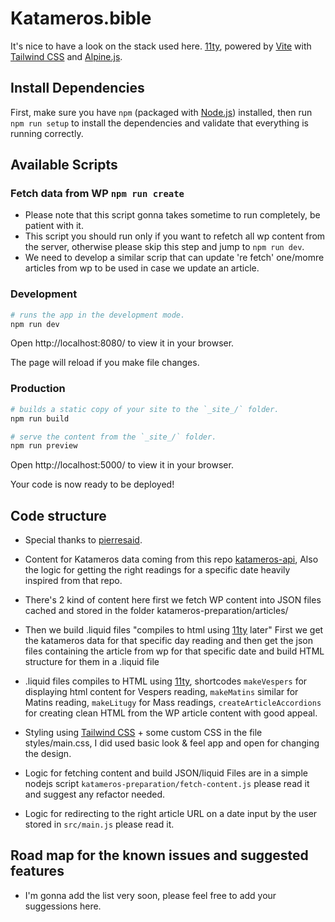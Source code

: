# Katameros.bible

It's nice to have a look on the stack used here.
[11ty](https://www.11ty.dev/), powered by [Vite](https://vitejs.dev/)
with [Tailwind CSS](https://tailwindcss.com) and
[Alpine.js](https://github.com/alpinejs/alpine/).

## Install Dependencies

First, make sure you have `npm` (packaged with
[Node.js](https://nodejs.org)) installed, then run `npm run setup` to install
the dependencies and validate that everything is running correctly.

## Available Scripts
### Fetch data from WP `npm run create`
- Please note that this script gonna takes sometime to run completely, be patient with it.
- This script you should run only if you want to refetch all wp content from the server, otherwise please skip this step and jump to `npm run dev`.
- We need to develop a similar scrip that can update 're fetch' one/momre articles from wp to be used in case we update an article.

### Development

```bash
# runs the app in the development mode.
npm run dev
```

Open http://localhost:8080/ to view it in your browser.

The page will reload if you make file changes.

### Production

```bash
# builds a static copy of your site to the `_site_/` folder.
npm run build
```

```bash
# serve the content from the `_site_/` folder.
npm run preview
```

Open http://localhost:5000/ to view it in your browser.

Your code is now ready to be deployed!

## Code structure
- Special thanks to [pierresaid](https://github.com/pierresaid).
- Content for Katameros data coming from this repo [katameros-api](https://github.com/pierresaid/katameros-api), Also the logic for getting the right readings for a specific date heavily inspired from that repo.

- There's 2 kind of content here first we fetch WP content into JSON files cached and stored in the folder katameros-preparation/articles/
- Then we build .liquid files "compiles to html using [11ty](https://www.11ty.dev/) later" 
First we get the katameros data for that specific day reading and then get the json files containing the article from wp for that specific date and build HTML structure for them in a .liquid file 
- .liquid files compiles to HTML using [11ty](https://www.11ty.dev/), shortcodes `makeVespers` for displaying html content for Vespers reading, `makeMatins` similar for Matins reading, `makeLitugy` for Mass readings, `createArticleAccordions` for creating clean HTML from the WP article content with good appeal.
- Styling using [Tailwind CSS](https://tailwindcss.com) + some custom CSS in the file styles/main.css, I did used basic look & feel app and open for changing the design.
- Logic for fetching content and build JSON/liquid Files are in a simple nodejs script `katameros-preparation/fetch-content.js` please read it and suggest any refactor needed.
- Logic for redirecting to the right article URL on a date input by the user stored in `src/main.js` please read it.

## Road map for the known issues and suggested features
- I'm gonna add the list very soon, please feel free to add your suggessions here.
